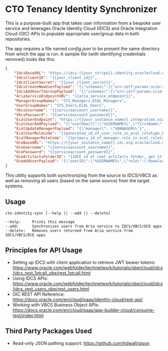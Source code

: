 # CTO Tenancy Identity Synchronizer
This is a purpose-built app that takes user information from a bespoke user service and leverages Oracle Identity Cloud (IDCS) and Oracle Integration Cloud (OIC) APIs to populate appropriate user/group data in both repositories.

The app requires a file named *config.json* to be present the same directory from which the app is run.  A sample file (with identifying credentials removed) looks like this:

```json
{
    "IdcsBaseURL": "https://idcs-{{your_stripe}}.identity.oraclecloud.com",
    "IdcsClientID": "{{your_client_id}}",
    "IdcsClientSecret": "{{your_client_secret}}",
    "IdcsCreateNewUserPayload": "{\"schemas\":[\"urn:ietf:params:scim:schemas:core:2.0:User\"],\"name\":{\"givenName\":\"%FIRSTNAME%\",\"familyName\":\"%LASTNAME%\"},\"active\":true,\"userName\":\"%USERNAME%\",\"emails\":[{\"value\":\"%USERNAME%\",\"type\":\"work\",\"primary\":true},{\"value\":\"%USERNAME%\",\"primary\":false,\"type\":\"recovery\", \"urn:ietf:params:scim:schemas:oracle:idcs:extension:user:User:isFederatedUser\": true}]}",
    "IdcsAddUserToGroupPayload": "{\"schemas\":[\"urn:ietf:params:scim:api:messages:2.0:PatchOp\"],\"Operations\":[{\"op\":\"add\",\"path\":\"members\",\"value\":[{\"value\":\"%USERID%\",\"type\":\"User\"}]}]}",
    "AriaServiceEndpointURL": "{{aria_service_endpoint}}",
    "ManagerGroupNames": "STS_Managers,ECAL_Managers",
    "UserGroupNames": "STS_Users,ECAL_Users",
    "VbcsUsername": "{{serviceaccount_username}}",
    "VbcsPassword": "{{serviceaccount_password}}",
    "EcalUserEndpoint": "https://{{your_instance_name}}.integration.ocp.oraclecloud.com/ic/builder/design/ECAL/1.0/resources/data/User1",
    "EcalUserAddPayload": "{\"userEmail\":\"%USERNAME%\",\"firstName\":\"%FIRSTNAME%\",\"lastName\":\"%LASTNAME%\",\"manager\":\"%MANAGER%\",\"roleName\":%ROLE%}",
    "EcalUpdateManagerPayload": "{\"manager\": \"%MANAGER%\"}",
    "EcalUserRoleCode": "{{generated_id_of_user_role_in_ecal_roletype_business_object}}",
    "EcalManagerRoleCode": "{{primary_id_of_manager_role_in_ecal_roletype_business_object}}",
    "OceBaseURL": "https://{{your_instance_name}}.cec.ocp.oraclecloud.com",
    "OceUsername": "{{serviceaccount_username}}",
    "OcePassword": "{{serviceaccount_password}}",
    "OceArtifactsFolderID": "{{OCE id of root artifacts folder, get it from looking at URL in OCE web view}}",
    "OceAddUserPayload": "{\"userID\":\"%USERNAME%\",\"role\":\"downloader\"}"
}
```

This utility supports both synchronizing from the source to IDCS/VBCS as well as removing all users (based on the same source) from the target systems.

## Usage
```
cto-identity-sync [--help || --add || --delete]

--help:     Prints this message
--add:      Synchronizes users from Aria service to IDCS/VBCS/OCE apps
--delete:   Removes users returned from Aria service from IDCS/VBCS/OCE apps
```

## Principles for API Usage
* Setting up IDCS with client application to retrieve JWT bearer tokens:  https://www.oracle.com/webfolder/technetwork/tutorials/obe/cloud/idcs/idcs_rest_1stcall_obe/rest_1stcall.html
 * Using IDCS APIs:
https://www.oracle.com/webfolder/technetwork/tutorials/obe/cloud/idcs/idcs_rest_users_obe/rest_users.html
* OIC REST API Reference:  https://docs.oracle.com/en/cloud/paas/identity-cloud/rest-api/
* Working with VBCS Business Object APIs:  https://docs.oracle.com/en/cloud/paas/app-builder-cloud/consume-rest/index.html

## Third Party Packages Used

 * Read-only JSON pathing support:  https://github.com/tidwall/gjson
 
